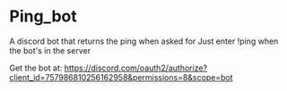 # Ping_bot
A discord bot that returns the ping when asked for 
Just enter !ping when the bot's in the server

Get the bot at:
https://discord.com/oauth2/authorize?client_id=757986810256162958&permissions=8&scope=bot